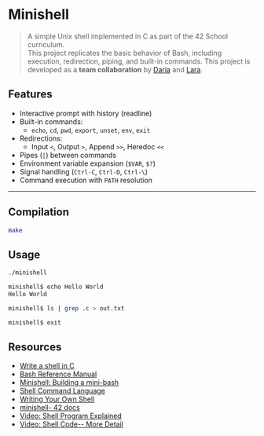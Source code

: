 # Minishell

> A simple Unix shell implemented in C as part of the 42 School curriculum.  
> This project replicates the basic behavior of Bash, including execution, redirection, piping, and built-in commands.
> This project is developed as a **team collaboration** by [Daria](https://github.com/tim-daria) and [Lara](https://github.com/LaraKraemer).

## Features

- Interactive prompt with history (readline)
- Built-in commands:
  - `echo`, `cd`, `pwd`, `export`, `unset`, `env`, `exit`
- Redirections:
  - Input `<`, Output `>`, Append `>>`, Heredoc `<<`
- Pipes (`|`) between commands
- Environment variable expansion (`$VAR`, `$?`)
- Signal handling (`Ctrl-C`, `Ctrl-D`, `Ctrl-\`)
- Command execution with `PATH` resolution

---

## Compilation

```bash
make
```

## Usage 

```bash
./minishell

minishell$ echo Hello World
Hello World

minishell$ ls | grep .c > out.txt

minishell$ exit

```

## Resources

* [Write a shell in C](https://brennan.io/2015/01/16/write-a-shell-in-c/)
* [Bash Reference Manual](https://www.gnu.org/software/bash/manual/bash.html)
* [Minishell: Building a mini-bash](https://m4nnb3ll.medium.com/minishell-building-a-mini-bash-a-42-project-b55a10598218)
* [Shell Command Language](https://pubs.opengroup.org/onlinepubs/009695399/utilities/xcu_chap02.html)
* [Writing Your Own Shell](https://www.cs.purdue.edu/homes/grr/SystemsProgrammingBook/Book/Chapter5-WritingYourOwnShell.pdf)
* [minishell- 42 docs](https://harm-smits.github.io/42docs/projects/minishell)
* [Video: Shell Program Explained ](https://www.youtube.com/watch?v=ubt-UjcQUYg)
* [Video: Shell Code-- More Detail ](https://www.youtube.com/watch?v=ZjzMdsTWF0U)